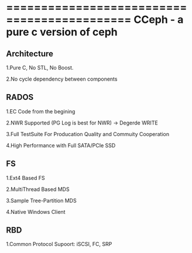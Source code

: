 ============================================
CCeph - a pure c version of ceph
============================================

Architecture
------------

1.Pure C, No STL, No Boost. 

2.No cycle dependency between components


RADOS
-----------

1.EC Code from the begining

2.NWR Supported (PG Log is best for NWR) -> Degerde WRITE

3.Full TestSuite For Producation Quality and Commuity Cooperation

4.High Performance with Full SATA/PCIe SSD


FS
-----------

1.Ext4 Based FS

2.MultiThread Based MDS

3.Sample Tree-Partition MDS

4.Native Windows Client


RBD
-----------

1.Common Protocol Supoort: iSCSI, FC, SRP

